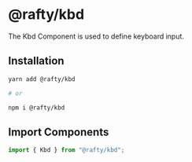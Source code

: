 # @rafty/kbd

The Kbd Component is used to define keyboard input.

## Installation

```sh
yarn add @rafty/kbd

# or

npm i @rafty/kbd
```

## Import Components

```jsx
import { Kbd } from "@rafty/kbd";
```
